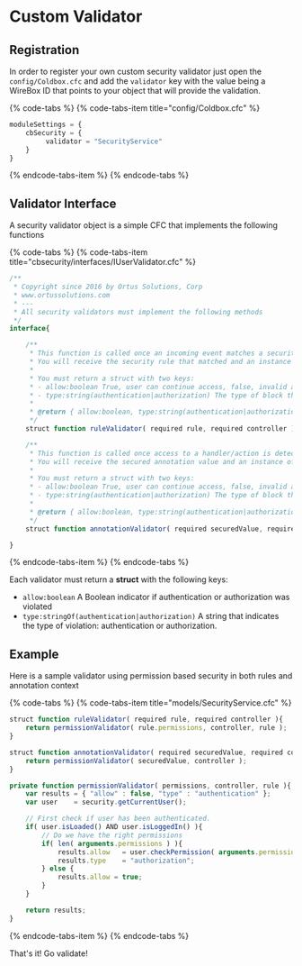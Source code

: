 # Custom Validator

## Registration

In order to register your own custom security validator just open the `config/Coldbox.cfc` and add the `validator` key with the value being a WireBox ID that points to your object that will provide the validation.

{% code-tabs %}
{% code-tabs-item title="config/Coldbox.cfc" %}
```javascript
moduleSettings = {
    cbSecurity = {
         validator = "SecurityService"   
    }
}
```
{% endcode-tabs-item %}
{% endcode-tabs %}

## Validator Interface

A security validator object is a simple CFC that implements the following functions

{% code-tabs %}
{% code-tabs-item title="cbsecurity/interfaces/IUserValidator.cfc" %}
```javascript
/**
 * Copyright since 2016 by Ortus Solutions, Corp
 * www.ortussolutions.com
 * ---
 * All security validators must implement the following methods
 */
interface{

	/**
	 * This function is called once an incoming event matches a security rule.
	 * You will receive the security rule that matched and an instance of the ColdBox controller.
	 *
	 * You must return a struct with two keys:
	 * - allow:boolean True, user can continue access, false, invalid access actions will ensue
	 * - type:string(authentication|authorization) The type of block that ocurred.  Either an authentication or an authorization issue.
	 *
	 * @return { allow:boolean, type:string(authentication|authorization) }
	 */
	struct function ruleValidator( required rule, required controller );

	/**
	 * This function is called once access to a handler/action is detected.
	 * You will receive the secured annotation value and an instance of the ColdBox Controller
	 *
	 * You must return a struct with two keys:
	 * - allow:boolean True, user can continue access, false, invalid access actions will ensue
	 * - type:string(authentication|authorization) The type of block that ocurred.  Either an authentication or an authorization issue.
	 *
	 * @return { allow:boolean, type:string(authentication|authorization) }
	 */
	struct function annotationValidator( required securedValue, required controller );

}
```
{% endcode-tabs-item %}
{% endcode-tabs %}

Each validator must return a **struct** with the following keys:

* `allow:boolean` A Boolean indicator if authentication or authorization was violated
* `type:stringOf(authentication|authorization)` A string that indicates the type of violation: authentication or authorization.

## Example

Here is a sample validator using permission based security in both rules and annotation context

{% code-tabs %}
{% code-tabs-item title="models/SecurityService.cfc" %}
```javascript
struct function ruleValidator( required rule, required controller ){
	return permissionValidator( rule.permissions, controller, rule );
}

struct function annotationValidator( required securedValue, required controller ){
	return permissionValidator( securedValue, controller );
}

private function permissionValidator( permissions, controller, rule ){
	var results = { "allow" : false, "type" : "authentication" };
	var user 	= security.getCurrentUser();

	// First check if user has been authenticated.
	if( user.isLoaded() AND user.isLoggedIn() ){
		// Do we have the right permissions
		if( len( arguments.permissions ) ){
			results.allow 	= user.checkPermission( arguments.permission );
			results.type 	= "authorization";
		} else {
			results.allow = true;
		}
	}

	return results;
}
```
{% endcode-tabs-item %}
{% endcode-tabs %}

That's it!  Go validate!

